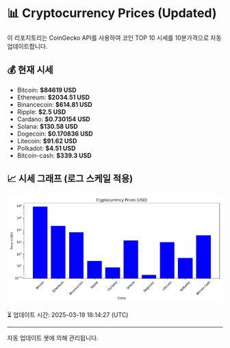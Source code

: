 
# 📊 Cryptocurrency Prices (Updated)

이 리포지토리는 CoinGecko API를 사용하여 코인 TOP 10 시세를 10분가격으로 자동 업데이트합니다.

## 💰 현재 시세
- Bitcoin: **$84619 USD**
- Ethereum: **$2034.51 USD**
- Binancecoin: **$614.81 USD**
- Ripple: **$2.5 USD**
- Cardano: **$0.730154 USD**
- Solana: **$130.58 USD**
- Dogecoin: **$0.170836 USD**
- Litecoin: **$91.62 USD**
- Polkadot: **$4.51 USD**
- Bitcoin-cash: **$339.3 USD**

## 📈 시세 그래프 (로그 스케일 적용)
![Crypto Prices](crypto_prices.png)

⏳ 업데이트 시간: 2025-03-19 18:14:27 (UTC)

---
자동 업데이트 봇에 의해 관리됩니다.
